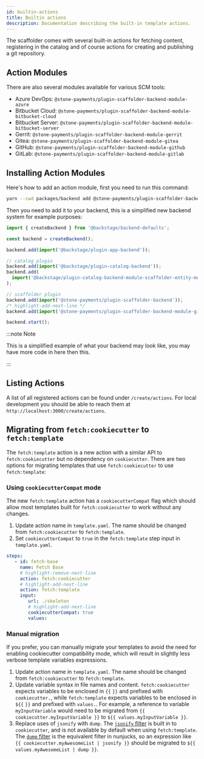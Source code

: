 ```yaml
---
id: builtin-actions
title: Builtin actions
description: Documentation describing the built-in template actions.
---
```


The scaffolder comes with several built-in actions for fetching content,
registering in the catalog and of course actions for creating and publishing a
git repository.

## Action Modules

There are also several modules available for various SCM tools:

- Azure DevOps: `@stone-payments/plugin-scaffolder-backend-module-azure`
- Bitbucket Cloud: `@stone-payments/plugin-scaffolder-backend-module-bitbucket-cloud`
- Bitbucket Server: `@stone-payments/plugin-scaffolder-backend-module-bitbucket-server`
- Gerrit: `@stone-payments/plugin-scaffolder-backend-module-gerrit`
- Gitea: `@stone-payments/plugin-scaffolder-backend-module-gitea`
- GitHub: `@stone-payments/plugin-scaffolder-backend-module-github`
- GitLab: `@stone-payments/plugin-scaffolder-backend-module-gitlab`

## Installing Action Modules

Here's how to add an action module, first you need to run this command:

```sh title="From your Backstage root directory"
yarn --cwd packages/backend add @stone-payments/plugin-scaffolder-backend-module-github
```

Then you need to add it to your backend, this is a simplified new backend system for example purposes:

```ts title="/packages/backend/src/index.ts"
import { createBackend } from '@backstage/backend-defaults';

const backend = createBackend();

backend.add(import('@backstage/plugin-app-backend'));

// catalog plugin
backend.add(import('@backstage/plugin-catalog-backend'));
backend.add(
  import('@backstage/plugin-catalog-backend-module-scaffolder-entity-model'),
);

// scaffolder plugin
backend.add(import('@stone-payments/plugin-scaffolder-backend'));
/* highlight-add-next-line */
backend.add(import('@stone-payments/plugin-scaffolder-backend-module-github'));

backend.start();
```

:::note Note

This is a simplified example of what your backend may look like, you may have more code in here then this.

:::

## Listing Actions

A list of all registered actions can be found under `/create/actions`. For local
development you should be able to reach them at
`http://localhost:3000/create/actions`.

## Migrating from `fetch:cookiecutter` to `fetch:template`

The `fetch:template` action is a new action with a similar API to
`fetch:cookiecutter` but no dependency on `cookiecutter`. There are two options
for migrating templates that use `fetch:cookiecutter` to use `fetch:template`:

### Using `cookiecutterCompat` mode

The new `fetch:template` action has a `cookiecutterCompat` flag which should
allow most templates built for `fetch:cookiecutter` to work without any changes.

1. Update action name in `template.yaml`. The name should be changed from
   `fetch:cookiecutter` to `fetch:template`.
2. Set `cookiecutterCompat` to `true` in the `fetch:template` step input in
   `template.yaml`.

```yaml title="template.yaml"
steps:
   - id: fetch-base
     name: Fetch Base
     # highlight-remove-next-line
     action: fetch:cookiecutter
     # highlight-add-next-line
     action: fetch:template
     input:
        url: ./skeleton
        # highlight-add-next-line
        cookiecutterCompat: true
        values:
```

### Manual migration

If you prefer, you can manually migrate your templates to avoid the need for
enabling cookiecutter compatibility mode, which will result in slightly less
verbose template variables expressions.

1. Update action name in `template.yaml`. The name should be changed from
   `fetch:cookiecutter` to `fetch:template`.
2. Update variable syntax in file names and content. `fetch:cookiecutter`
   expects variables to be enclosed in `{{` `}}` and prefixed with
   `cookiecutter.`, while `fetch:template` expects variables to be enclosed in
   `${{` `}}` and prefixed with `values.`. For example, a reference to variable
   `myInputVariable` would need to be migrated from
   `{{ cookiecutter.myInputVariable }}` to `${{ values.myInputVariable }}`.
3. Replace uses of `jsonify` with `dump`. The
   [`jsonify` filter](https://cookiecutter.readthedocs.io/en/latest/advanced/template_extensions.html#jsonify-extension)
   is built in to `cookiecutter`, and is not available by default when using
   `fetch:template`. The
   [`dump` filter](https://mozilla.github.io/nunjucks/templating.html#dump) is
   the equivalent filter in nunjucks, so an expression like
   `{{ cookiecutter.myAwesomeList | jsonify }}` should be migrated to
   `${{ values.myAwesomeList | dump }}`.
